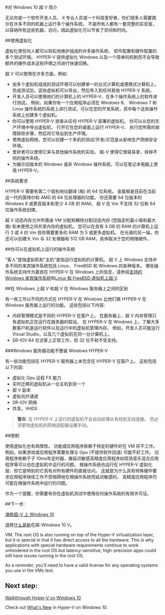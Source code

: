 #对 Windows 10 超 V 简介

无论你是一个软件开发人员、 it 专业人员或一个科技爱好者，你们很多人需要偶尔在许多不同的机器上运行多个操作系统。
不是所有人都有一套完整的实验室，以容纳所有这些机器，访问，因此虚拟化可以节省了空间和时间。

##使用虚拟化

虚拟化使任何人都可以轻松地维护组成的许多操作系统、 软件配置和硬件配置的多个测试环境。
HYPER-V 提供虚拟化 Windows 以及一个简单的机制而不会导致额外的硬件成本这些环境之间进行快速切换。

超 V 可以使用在许多方面，例如:

*   由多个虚拟机组成的测试环境可以创建单一的台式计算机或便携式计算机上。
    完成测试后，这些虚拟机可以导出，然后导入到任何其他 HYPER-V 系统。
*   开发人员可以使用他们的计算机上的 HYPER-V，在多个操作系统上的软件进行测试。
    例如，如果你有一个应用程序必须在 Windows 8、 Windows 7 和 Linux 操作系统的系统上进行测试，可以在您的开发系统，其中每个这些操作系统上创建多个虚拟机。
*   你可以使用 HYPER-V 排查从任何 HYPER-V 部署的虚拟机。
    你可以从您的生产环境中导出虚拟机、 打开它在您的桌面上运行 HYPER-V、 执行您所需的故障排除步骤，然后将它导出到生产环境。
*   使用虚拟网络，您可以创建一个多机的测试/开发/示范是从影响生产网络安全环境。
*   爱好者可以使用它来与其他操作系统的实验。
    超-V 使得它很容易拿，拆掉不同的操作系统。
*   为展示旧版本的 Windows 或非 Windows 操作系统，可以在笔记本电脑上使用 HYPER-V。

##系统要求

HYPER-V 需要有第二个级别地址翻译 (板) 的 64 位系统。 金属板是目前在当前这一代的英特尔和 AMD 的 64 位处理器的功能。 你还需要 64 位版本的 Windows 8 或更高版本和至少 4 GB 的 RAM。 超 V 在 Vm 不支持 32 位和 64 位操作系统创建。

超 V 动态内存允许所需由 VM 分配和解除分配动态内存 (您指定的最小值和最大值) 和未使用之间共享内存的虚拟机。
您可以在具有 4 GB 的 RAM 的计算机上运行 3 或 4 的 Vm 但你需要更多的 RAM 为 5 或更多虚拟机。
在光谱的另一端，你还可以创建大 Vm 与 32 处理器和 512 GB RAM，具体取决于您的物理硬件。

##你可以在虚拟机上运行的操作系统

"客人"是指虚拟机和"主机"是指运行虚拟机的计算机。
超 V 上 Windows 支持许多不同的来宾操作系统包括 Linux、 FreeBSD 和 Windows 的各种版本。
哪些操作系统支持作为嘉宾在 HYPER-V 在 Windows 上的信息，请参阅[支持的 Windows 来宾操作系统](supported_guest_os.md)和[Linux 和 FreeBSD 虚拟机上超 V](https://technet.microsoft.com/library/dn531030.aspx).

##在 Windows 上超 V 和超 V 在 Windows 服务器上之间的区别

有一些工作以不同的方式在 HYPER-V 在 Windows 比他们做 HYPER-V 在 Windows 服务器上运行的功能。
这些包括以下内容:

*   内存管理模式是不同的 HYPER-V 在窗户上。
    在服务器上，超 V 内存管理只有虚拟机正在运行在服务器的假设。
    在 HYPER-V 在 Windows 上，了解大多数客户机是运行软件以及运行中的虚拟机管理内存。
    例如，开发人员可能运行 Visual Studio，以及几个虚拟机在同一台计算机上。
*   SR-IOV 64 位访客上正常工作，但 32 位不和不受支持。

###Windows 服务器功能不整装 Windows HYPER-V

有一些功能包括在 HYPER-V 服务器上未包含在 HYPER-V 在窗户上。
这些包括以下内容:

*   虚拟化 Gpu 远程 FX 能力
*   实时迁移的虚拟机从一台主机到另一个
*   超 V 副本
*   虚拟光纤通道
*   SR-IOV 网络
*   共享。VHDX

> **警告**: 在 HYPER-V 上运行的虚拟机不会自动处理从有线到无线连接。
> 您必须更改虚拟机的网络适配器设置手动。
> 

##限制

使用虚拟化也有局限性。
功能或应用程序依赖于特定的硬件好在 VM 将不工作。
例如，如果游戏或应用程序需要处理与 Gpu (不提供软件回退) 可能不好工作。
应用程序依赖于子 10ms年定时器，像延迟敏感高精度应用程序如现场音乐混合应用程序等可以也在虚拟机中运行的问题。
根操作系统也运行在 HYPER-V 虚拟化层，但它是特别的它具有对所有硬件的直接访问。
这就是为什么具有特殊硬件要求应用程序继续工作不受阻碍地在根操作系统但延迟敏感的、 高精度应用程序仍可能在根操作系统中运行的问题。

作为一个提醒，你需要有你在虚拟机测试中使用任何操作系统的有效许可证。

##下一步:

[演练超-V 上 Windows 10](..\quick_start\walkthrough.md)

退房[什么是新](whats_new.md)在超-Windows 10 V。


 VM. The root OS is also running on top of the Hyper-V virtualization layer, but it is special in that it has direct access to all the hardware. This is why applications with special hardware requirements continue to work unhindered in the root OS but latency-sensitive, high-precision apps could still have issues running in the root OS.

As a reminder, you'll need to have a valid license for any operating systems you use in the VMs test.

## Next step: 
[Walkthrough Hyper-V on Windows 10](..\quick_start\walkthrough.md) 

Check out [What's New](whats_new.md) in Hyper-V on Windows 10.

